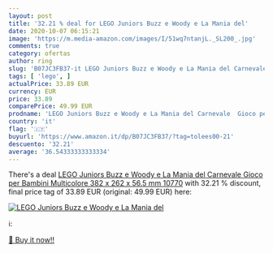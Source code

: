 ```yaml
---
layout: post
title: '32.21 % deal for LEGO Juniors Buzz e Woody e La Mania del'
date: 2020-10-07 06:15:21
image: 'https://m.media-amazon.com/images/I/51wq7ntanjL._SL200_.jpg'
comments: true
category: ofertas
author: ring
slug: 'B07JC3FB37-it LEGO Juniors Buzz e Woody e La Mania del Carnevale Gioco...'
tags: [ 'lego', ]
actualPrice: 33.89 EUR
currency: EUR
price: 33.89
comparePrice: 49.99 EUR
prodname: 'LEGO Juniors Buzz e Woody e La Mania del Carnevale  Gioco per Bambini  Multicolore  382 x 262 x 56.5 mm  10770'
country: 'it'
flag: '🇮🇹'
buyurl: 'https://www.amazon.it/dp/B07JC3FB37/?tag=tolees00-21'
descuento: '32.21'
average: '36.54333333333334'
---
```


There's a deal [LEGO Juniors Buzz e Woody e La Mania del Carnevale  Gioco per Bambini  Multicolore  382 x 262 x 56.5 mm  10770](https://www.amazon.it/dp/B07JC3FB37/?tag=tolees00-21)  with  32.21 % discount, final price tag of  33.89 EUR (original: 49.99 EUR) here:

[![LEGO Juniors Buzz e Woody e La Mania del](https://m.media-amazon.com/images/I/51wq7ntanjL._SL200_.jpg)](https://www.amazon.it/dp/B07JC3FB37/?tag=tolees00-21)

ℹ️:


[🛒 Buy it now!!](https://www.amazon.it/dp/B07JC3FB37/?tag=tolees00-21)
